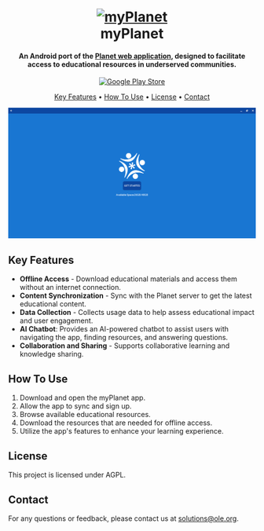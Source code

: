 <h1 align="center">
  <br>
  <a href="https://play.google.com/store/apps/details?id=org.ole.planet.myplanet&hl=en"><img src="app/src/main/res/drawable/ole_logo.png" alt="myPlanet" width="200"></a>
  <br>
  myPlanet
  <br>
</h1>

<h4 align="center">An Android port of the <a href="https://github.com/open-learning-exchange/planet" target="_blank">Planet web application</a>, designed to facilitate access to educational resources in underserved communities.</h4>

<p align="center">
 <a href="https://play.google.com/store/apps/details?id=org.ole.planet.myplanet&hl=en"><img src="https://play.google.com/intl/en_us/badges/images/generic/en-play-badge.png" alt="Google Play Store" height="50"></a>
</p>

<p align="center">
  <a href="#key-features">Key Features</a> •
  <a href="#how-to-use">How To Use</a> •
  <a href="#license">License</a> •
  <a href="#contact">Contact</a>
</p>

<p align="center">
  <img src="app/src/main/res/drawable/myplanet_readme_image.png" alt="myPlanet App">
</p>

## Key Features

- **Offline Access** - Download educational materials and access them without an internet connection.
- **Content Synchronization** - Sync with the Planet server to get the latest educational content.
- **Data Collection** - Collects usage data to help assess educational impact and user engagement.
- **AI Chatbot**: Provides an AI-powered chatbot to assist users with navigating the app, finding resources, and answering questions.
- **Collaboration and Sharing** - Supports collaborative learning and knowledge sharing.

## How To Use
 
1. Download and open the myPlanet app.
2. Allow the app to sync and sign up.
3. Browse available educational resources.
4. Download the resources that are needed for offline access.
5. Utilize the app's features to enhance your learning experience.

## License

This project is licensed under AGPL.

## Contact

For any questions or feedback, please contact us at solutions@ole.org.
